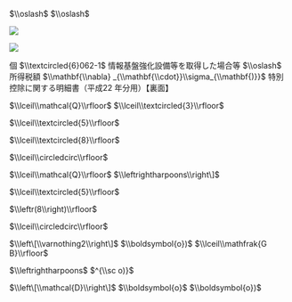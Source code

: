 $\\oslash$ $\\oslash$

![](https://www.nta.go.jp/tmp/b08d6b17-c584-4e2d-81fb-d1ad4c261b3a/images/b814b291eefb82a4123c212023b74d059ea7e41f645f078e7836f7733cb7c394.jpg)

![](https://www.nta.go.jp/tmp/b08d6b17-c584-4e2d-81fb-d1ad4c261b3a/images/93b574de9e1fd1f974704c6c66976476d7c5c2776f3c1dcf45178e54ac4be774.jpg)

個 $\\textcircled{6}062-1$ 情報基盤強化設備等を取得した場合等 $\\oslash$ 所得税額 $\\mathbf{\\nabla} _{\\mathbf{\\cdot}}\\sigma_{\\mathbf{)}}$ 特別控除に関する明細書（平成22 年分用）【裏面】

$\\lceil\\mathcal{Q}\\rfloor$ $\\lceil\\textcircled{3}\\rfloor$

$\\lceil\\textcircled{5}\\rfloor$

$\\lceil\\textcircled{8}\\rfloor$

$\\lceil\\circledcirc\\rfloor$

$\\lceil\\mathcal{Q}\\rfloor$ $\\leftrightharpoons\\right\]$

$\\lceil\\textcircled{5}\\rfloor$

$\\leftr(8\\right)\\rfloor$

$\\lceil\\circledcirc\\rfloor$

$\\left\[\\varnothing2\\right\]$ $\\boldsymbol{o})$ $\\lceil\\mathfrak{G B}\\rfloor$

$\\leftrightharpoons$ $^{\\sc o)}$

$\\left\[\\mathcal{D}\\right\]$ $\\boldsymbol{o}$ $\\boldsymbol{o})$